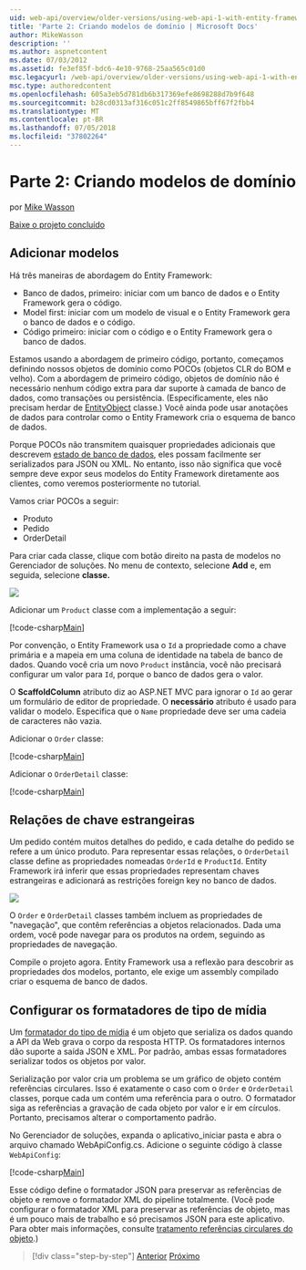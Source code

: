 ```yaml
---
uid: web-api/overview/older-versions/using-web-api-1-with-entity-framework-5/using-web-api-with-entity-framework-part-2
title: 'Parte 2: Criando modelos de domínio | Microsoft Docs'
author: MikeWasson
description: ''
ms.author: aspnetcontent
ms.date: 07/03/2012
ms.assetid: fe3ef85f-bdc6-4e10-9768-25aa565c01d0
msc.legacyurl: /web-api/overview/older-versions/using-web-api-1-with-entity-framework-5/using-web-api-with-entity-framework-part-2
msc.type: authoredcontent
ms.openlocfilehash: 605a3eb5d781db6b317369efe8698288d7b9f648
ms.sourcegitcommit: b28cd0313af316c051c2ff8549865bff67f2fbb4
ms.translationtype: MT
ms.contentlocale: pt-BR
ms.lasthandoff: 07/05/2018
ms.locfileid: "37802264"
---
```

<a name="part-2-creating-the-domain-models"></a>Parte 2: Criando modelos de domínio
====================
por [Mike Wasson](https://github.com/MikeWasson)

[Baixe o projeto concluído](http://code.msdn.microsoft.com/ASP-NET-Web-API-with-afa30545)

## <a name="add-models"></a>Adicionar modelos

Há três maneiras de abordagem do Entity Framework:

- Banco de dados, primeiro: iniciar com um banco de dados e o Entity Framework gera o código.
- Model first: iniciar com um modelo de visual e o Entity Framework gera o banco de dados e o código.
- Código primeiro: iniciar com o código e o Entity Framework gera o banco de dados.

Estamos usando a abordagem de primeiro código, portanto, começamos definindo nossos objetos de domínio como POCOs (objetos CLR do BOM e velho). Com a abordagem de primeiro código, objetos de domínio não é necessário nenhum código extra para dar suporte à camada de banco de dados, como transações ou persistência. (Especificamente, eles não precisam herdar de [EntityObject](https://msdn.microsoft.com/library/system.data.objects.dataclasses.entityobject.aspx) classe.) Você ainda pode usar anotações de dados para controlar como o Entity Framework cria o esquema de banco de dados.

Porque POCOs não transmitem quaisquer propriedades adicionais que descrevem [estado de banco de dados](https://msdn.microsoft.com/library/system.data.entitystate.aspx), eles possam facilmente ser serializados para JSON ou XML. No entanto, isso não significa que você sempre deve expor seus modelos do Entity Framework diretamente aos clientes, como veremos posteriormente no tutorial.

Vamos criar POCOs a seguir:

- Produto
- Pedido
- OrderDetail

Para criar cada classe, clique com botão direito na pasta de modelos no Gerenciador de soluções. No menu de contexto, selecione **Add** e, em seguida, selecione **classe.**

![](using-web-api-with-entity-framework-part-2/_static/image1.png)

Adicionar um `Product` classe com a implementação a seguir:

[!code-csharp[Main](using-web-api-with-entity-framework-part-2/samples/sample1.cs)]

Por convenção, o Entity Framework usa o `Id` a propriedade como a chave primária e a mapeia em uma coluna de identidade na tabela de banco de dados. Quando você cria um novo `Product` instância, você não precisará configurar um valor para `Id`, porque o banco de dados gera o valor.

O **ScaffoldColumn** atributo diz ao ASP.NET MVC para ignorar o `Id` ao gerar um formulário de editor de propriedade. O **necessário** atributo é usado para validar o modelo. Especifica que o `Name` propriedade deve ser uma cadeia de caracteres não vazia.

Adicionar o `Order` classe:

[!code-csharp[Main](using-web-api-with-entity-framework-part-2/samples/sample2.cs)]

Adicionar o `OrderDetail` classe:

[!code-csharp[Main](using-web-api-with-entity-framework-part-2/samples/sample3.cs)]

## <a name="foreign-key-relations"></a>Relações de chave estrangeiras

Um pedido contém muitos detalhes do pedido, e cada detalhe do pedido se refere a um único produto. Para representar essas relações, o `OrderDetail` classe define as propriedades nomeadas `OrderId` e `ProductId`. Entity Framework irá inferir que essas propriedades representam chaves estrangeiras e adicionará as restrições foreign key no banco de dados.

![](using-web-api-with-entity-framework-part-2/_static/image2.png)

O `Order` e `OrderDetail` classes também incluem as propriedades de "navegação", que contêm referências a objetos relacionados. Dada uma ordem, você pode navegar para os produtos na ordem, seguindo as propriedades de navegação.

Compile o projeto agora. Entity Framework usa a reflexão para descobrir as propriedades dos modelos, portanto, ele exige um assembly compilado criar o esquema de banco de dados.

## <a name="configure-the-media-type-formatters"></a>Configurar os formatadores de tipo de mídia

Um [formatador do tipo de mídia](../../formats-and-model-binding/media-formatters.md) é um objeto que serializa os dados quando a API da Web grava o corpo da resposta HTTP. Os formatadores internos dão suporte a saída JSON e XML. Por padrão, ambas essas formatadores serializar todos os objetos por valor.

Serialização por valor cria um problema se um gráfico de objeto contém referências circulares. Isso é exatamente o caso com o `Order` e `OrderDetail` classes, porque cada um contém uma referência para o outro. O formatador siga as referências a gravação de cada objeto por valor e ir em círculos. Portanto, precisamos alterar o comportamento padrão.

No Gerenciador de soluções, expanda o aplicativo\_iniciar pasta e abra o arquivo chamado WebApiConfig.cs. Adicione o seguinte código à classe `WebApiConfig`:

[!code-csharp[Main](using-web-api-with-entity-framework-part-2/samples/sample4.cs?highlight=11)]

Esse código define o formatador JSON para preservar as referências de objeto e remove o formatador XML do pipeline totalmente. (Você pode configurar o formatador XML para preservar as referências de objeto, mas é um pouco mais de trabalho e só precisamos JSON para este aplicativo. Para obter mais informações, consulte [tratamento referências circulares do objeto](../../formats-and-model-binding/json-and-xml-serialization.md#handling_circular_object_references).)

> [!div class="step-by-step"]
> [Anterior](using-web-api-with-entity-framework-part-1.md)
> [Próximo](using-web-api-with-entity-framework-part-3.md)
